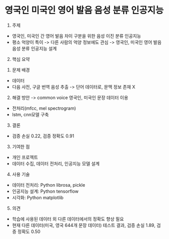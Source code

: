 # 영국인 미국인 영어 발음 음성 분류 인공지능

1. 주제
- 영국인, 미국인 간 영어 발음 차이 구분을 위한 음성 이진 분류 인공지능
- 평소 억양이 특이 -> 다른 사람의 억양 정보에도 관심 -> 영국인, 미국인 영어 발음 음성 분류 인공지능 설계

2. 핵심 요약
  1) 문제 배경
  - 데이터
  - 다음 사전, 구글 번역 음성 추출 -> 단어 데이터로, 문맥 정보 존재 X
  2) 해결 방안
  -> common voice 영국인, 미국인 문장 데이터 이용
  - 전처리(mfcc, mel spectrogram)
  - lstm, cnn모델 구축
  3) 결론
  - 검증 손실 0.22, 검증 정확도 0.91

3. 기여한 점
- 개인 프로젝트
- 데이터 수집, 데이터 전처리, 인공지능 모델 설계

4. 사용 기술
- 데이터 전처리: Python librosa, pickle
- 인공지능 설계: Python tensorflow
- 시각화: Python matplotlib

5. 의견
- 학습에 사용된 데이터 외 다른 데이터에서의 정확도 향상 필요
- 현재 다른 데이터(미국, 영국 644개 문장 데이터) 테스트 결과, 검증 손실 1.89, 검증 정확도 0.50
